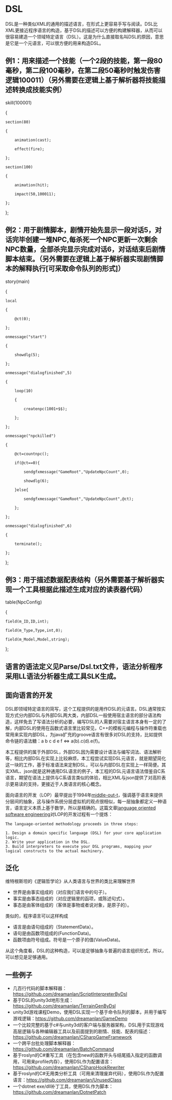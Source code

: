 # DSL
DSL是一种类似XML的通用的描述语言，在形式上更容易手写与阅读。DSL比XML更接近程序语言的构造，基于DSL的描述可以方便的构建解释器，从而可以很容易建造一个领域特定语言（DSL）。这是为什么直接取名叫DSL的原因，意思是它是一个元语言，可以很方便的用来构造DSL。

## 例1：用来描述一个技能（一个2段的技能，第一段80毫秒，第二段100毫秒，在第二段50毫秒时触发伤害逻辑100011）（另外需要在逻辑上基于解析器将技能描述转换成技能实例）

skill(100001)

{

	section(80)
	
	{
	
		animation(cast);
		
		effect(fire);
		
	};
	
	section(100)
	
	{
	
		animation(hit);
		
		impact(50,100011);
		
	};
	
};

## 例2：用于剧情脚本，剧情开始先显示一段对话5，对话完毕创建一堆NPC,每杀死一个NPC更新一次剩余NPC数量，全部杀完显示完成对话6，对话结束后剧情脚本结束。（另外需要在逻辑上基于解析器实现剧情脚本的解释执行[可采取命令队列的形式]）

story(main)

{

	local
	
	{
	
		@ct(0);
		
	};
	
	onmessage("start")
	
	{
	
		showdlg(5);
		
	};
	
	onmessage("dialogfinished",5)
	
	{
	
		loop(10)
		
		{
		
			createnpc(1001+$$);
			
		};
		
	};
	
	onmessage("npckilled")
	
	{
	
		@ct=countnpc();
		
		if(@ct==0){
		
			sendgfxmessage("GameRoot","UpdateNpcCount",0);
			
			showdlg(6);
			
		}else{
		
			sendgfxmessage("GameRoot","UpdateNpcCount",@ct);
			
		};
		
	};
	
	onmessage("dialogfinished",6)
	
	{
	
		terminate();
		
	};
	
};

## 例3：用于描述数据配表结构（另外需要基于解析器实现一个工具根据此描述生成对应的读表器代码）

table(NpcConfig)

{

	field(m_ID,ID,int);
	
	field(m_Type,Type,int,0);
	
	field(m_Model,Model,string);
	
};


## 语言的语法定义见Parse/Dsl.txt文件，语法分析程序采用LL语法分析器生成工具SLK生成。

## 面向语言的开发
DSL即领域特定语言的简写，这个工程提供的是用作DSL的元语言。DSL通常按实现方式分内部DSL与外部DSL两大类，内部DSL一般使用宿主语言的部分语法构造，这样免去了写语法分析的必要，编写DSL的人需要对宿主语言本身有一定的了解，内部DSL的使用在函数式语言里比较常见，C++的模板元编程与操作符重载也常用来实现内部DSL，为java扩充的groove语言有很多对DSL的支持，比如提供命令链的语法糖：a b c d e f <=> a(b).c(d).e(f)。


本工程提供的属于外部DSL，外部DSL因为需要设计语法与编写词法、语法解析等，相比内部DSL在实现上比较麻烦，本工程尝试实现DSL元语言，就是期望简化这一块的工作，基于标准语法来定制DSL，可以与内部DSL在实现上一样简便。其实XML、json就是这种通用DSL语言的例子，本工程的DSL元语言语法借鉴自C系语言，期望在语法上提供与C系语言类似的体验，相比XML与json提供了对高阶表示更易读的支持，更接近于人类语言的核心概念。


面向语言的开发（LOP）最早提出于1994年[middle-out-t](http://www.gkc.org.uk/martin/papers/middle-out-t.pdf)，强调基于语言来提供分层间的抽象，这与操作系统分层虚拟机的观点很相似，每一层抽象都定义一种语言，语言定义本质上基于数学，所以是精确的。这篇文章[language oriented software engineering](https://parametri.city/blog/2018-12-23-language-oriented-software-engineering/index.html)对LOP的开发过程有一个提炼：
```
The language-oriented methodology proceeds in three steps:

1. Design a domain specific language (DSL) for your core application logic.
2. Write your application in the DSL.
3. Build interpreters to execute your DSL programs, mapping your logical constructs to the actual machinery.
```

## 泛化
维特根斯坦的《逻辑哲学论》从人类语言与世界的类比来理解世界
- 世界是由事实组成的（对应我们语言中的句子）。
- 事实是由事态组成的（对应逻辑里的函项，或陈述句式）。
- 事态是由客体组成的（客体是事物或者说对象，是原子的）。


类似的，程序语言可以这样构成
- 语言是由语句组成的（StatementData）。
- 语句是由函数项组成的(FunctionData)。
- 函数项由符号组成。符号是一个原子的值(ValueData)。


从这个角度看，DSL的这种构造，可以是足够抽象与普遍的语言组织形式，所以，可以想见是足够通用。

## 一些例子
- 几百行代码的脚本解释器：https://github.com/dreamanlan/ScriptInterpreterByDsl
- 基于DSL的unity3d地形生成：https://github.com/dreamanlan/TerrainGenByDsl
- unity3d游戏课程Demo，使用DSL实现一个基于命令队列的脚本，并用于编写游戏逻辑：https://github.com/dreamanlan/GameDemo
- 一个比较完整的基于c#与unity3d的客户端与服务器架构，DSL用于实现游戏高层逻辑与各种编辑器工具以及前面提到的剧情、技能、配表的描述：https://github.com/dreamanlan/CSharpGameFramework
- 一个跨平台批处理脚本解释器：https://github.com/dreamanlan/BatchCommand
- 基于roslyn的C#重写工具（在包含new的函数开头与结尾插入指定的函数调用，可用来profile内存），使用DSL作为配置语言：https://github.com/dreamanlan/CSharpHookRewriter
- 基于roslyn的C#无用类分析工具（可用来清理废弃代码），使用DSL作为配置语言：https://github.com/dreamanlan/UnusedClass
- 一个dotnet exe/dll补丁工具，使用DSL作为脚本：https://github.com/dreamanlan/DotnetPatch

